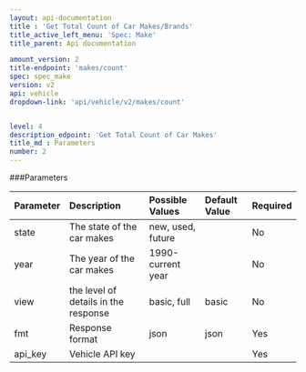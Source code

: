 ```yaml
---
layout: api-documentation
title : 'Get Total Count of Car Makes/Brands'
title_active_left_menu: 'Spec: Make'
title_parent: Api documentation

amount_version: 2
title-endpoint: 'makes/count'
spec: spec_make
version: v2
api: vehicle
dropdown-link: 'api/vehicle/v2/makes/count'


level: 4
description_edpoint: 'Get Total Count of Car Makes'
title_md : Parameters
number: 2
---
```


###Parameters

| Parameter  | Description                           | Possible Values   | Default Value | Required |
|:-----------|:--------------------------------------|:----------------- |:------------- |:-------- |
| state      | The state of the car makes            | new, used, future |               | No       |
| year       | The year of the car makes             | 1990-current year |               | No       |
| view       | the level of details in the response  | basic, full		 | basic         | No       |
| fmt        | Response format                       | json              | json          | Yes      |
| api_key    | Vehicle API key                       |                   |               | Yes      |

